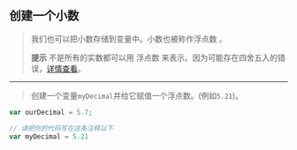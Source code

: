 ## 创建一个小数

> 我们也可以把小数存储到变量中。小数也被称作浮点数 。
>
> **提示**
> 不是所有的实数都可以用 浮点数 来表示。因为可能存在四舍五入的错误，[详情查看](https://en.wikipedia.org/wiki/Floating_point#Accuracy_problems)。

---

> 创建一个变量`myDecimal`并给它赋值一个浮点数。(例如`5.21`)。

```js
var ourDecimal = 5.7;

// 请把你的代码写在这条注释以下
var myDecimal = 5.21
```

